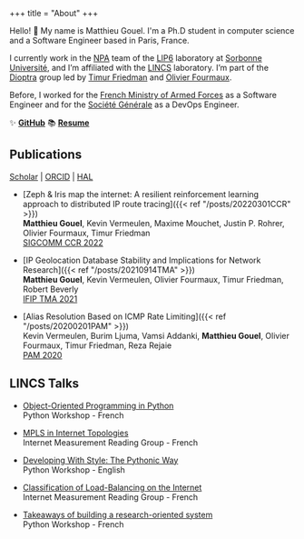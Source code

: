 +++
title = "About"
+++

Hello! 👋 My name is Matthieu Gouel. I'm a Ph.D student in computer science and a Software Engineer based in Paris, France.

I currently work in the [NPA](https://www.lip6.fr/recherche/team.php?acronyme=NPA) team of the [LIP6](https://www.lip6.fr) laboratory at [Sorbonne Université](https://www.sorbonne-universite.fr), and I’m affiliated with the [LINCS](https://www.lincs.fr) laboratory. I’m part of the [Dioptra](https://dioptra.io/about) group led by [Timur Friedman](https://orcid.org/0000-0002-1653-3552) and [Olivier Fourmaux](https://orcid.org/0000-0002-6885-9378).

Before, I worked for the [French Ministry of Armed Forces](https://www.defense.gouv.fr) as a Software Engineer and for the [Société Générale](https://particuliers.societegenerale.fr) as a DevOps Engineer.

✨ [**GitHub**](https://github.com/matthieugouel) 📚 [**Resume**](/pdf/resume.pdf)

## Publications

[Scholar](https://scholar.google.fr/citations?user=Ltb5srIAAAAJ&hl=fr&oi=sra) | [ORCID](https://orcid.org/0000-0003-0579-7023) | [HAL](https://hal.archives-ouvertes.fr/search/index/?q=%2A&authIdHal_s=matthieu-gouel&sort=producedDate_tdate+desc)

* [Zeph & Iris map the internet: A resilient reinforcement learning approach to distributed IP route tracing]({{< ref "/posts/20220301CCR" >}})  
   **Matthieu Gouel**, Kevin Vermeulen, Maxime Mouchet, Justin P. Rohrer, Olivier Fourmaux, Timur Friedman  
   [SIGCOMM CCR 2022](https://ccronline.sigcomm.org)

* [IP Geolocation Database Stability and Implications for Network Research]({{< ref "/posts/20210914TMA" >}})  
   **Matthieu Gouel**, Kevin Vermeulen, Olivier Fourmaux, Timur Friedman, Robert Beverly  
   [IFIP TMA 2021](https://tma.ifip.org)

* [Alias Resolution Based on ICMP Rate Limiting]({{< ref "/posts/20200201PAM" >}})  
   Kevin Vermeulen, Burim Ljuma, Vamsi Addanki, **Matthieu Gouel**, Olivier Fourmaux, Timur Friedman, Reza Rejaie  
   [PAM 2020](https://pam2020.cs.uoregon.edu)


## LINCS Talks

* [Object-Oriented Programming in Python](https://www.youtube.com/watch?v=xw_3erIudaM&t=2s)  
   Python Workshop - French

* [MPLS in Internet Topologies](https://www.youtube.com/watch?v=lTyAHubVF-I)  
   Internet Measurement Reading Group - French

* [Developing With Style: The Pythonic Way](https://www.youtube.com/watch?v=ygmoJz1A8Ig)  
   Python Workshop - English

* [Classification of Load-Balancing on the Internet](https://www.youtube.com/watch?v=tbEpqWaK75U&t=2s)  
   Internet Measurement Reading Group - French

* [Takeaways of building a research-oriented system](https://www.youtube.com/watch?v=ZdIgTk3vMOQ)  
   Python Workshop - French
